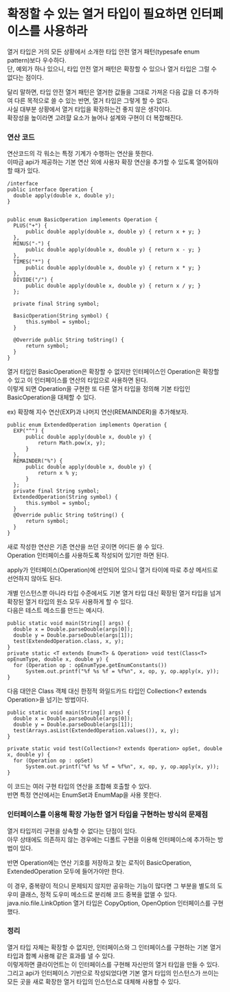 <h1>확정할 수 있는 열거 타입이 필요하면 인터페이스를 사용하라</h1>
열거 타입은 거의 모든 상황에서 소개한 타입 안전 열거 패턴(typesafe enum pattern)보다 우수하다.<br/>
단, 예외가 하나 있으니, 타입 안전 열거 패턴은 확장할 수 있으나 열거 타입은 그럴 수 없다는 점이다.<br/>

달리 말하면, 타입 안전 열거 패턴은 열거한 값들을 그대로 가져온 다음 값을 더 추가하여 다른 목적으로 쓸 수 있는 반면, 열거 타입은 그렇게 할 수 없다.<br/>
사실 대부분 상황에서 열거 타입을 확장하는건 좋지 않은 생각이다.<br/>
확장성을 높이라면 고려햘 요소가 늘어나 설계와 구현이 더 복잡해진다.<br/>

<h3>연산 코드</h3>
연산코드의 각 워소는 특정 기계가 수행하는 연산을 뜻한다.<br/>
이따금 api가 제공하는 기본 연산 외에 사용자 확장 연산을 추가할 수 있도록 열어줘야 할 때가 있다.<br/>

```
/interface
public interface Operation {
  double apply(double x, double y);
}
 

public enum BasicOperation implements Operation {
  PLUS("+") {
      public double apply(double x, double y) { return x + y; }
  },
  MINUS("-") {
      public double apply(double x, double y) { return x - y; }
  },
  TIMES("*") {
      public double apply(double x, double y) { return x * y; }
  },
  DIVIDE("/") {
      public double apply(double x, double y) { return x / y; }
  };

  private final String symbol;

  BasicOperation(String symbol) {
      this.symbol = symbol;
  }

  @Override public String toString() {
      return symbol;
  }
}
```

열거 타입인 BasicOperation은 확장할 수 없지만 인터페이스인 Operation은 확장할 수 있고 이 인터페이스를 연산의 타입으로 사용하면 된다.<br/>
이렇게 되면 Operation을 구현한 또 다른 열거 타입을 정의해 기본 타입인 BasicOperation을 대체할 수 있다.<br/>

ex) 확장해 지수 연산(EXP)과 나머지 연산(REMAINDER)을 추가해보자.

```
public enum ExtendedOperation implements Operation {
  EXP("^") {
      public double apply(double x, double y) {
          return Math.pow(x, y);
      }
  },
  REMAINDER("%") {
      public double apply(double x, double y) {
          return x % y;
      }
  };
  private final String symbol;
  ExtendedOperation(String symbol) {
      this.symbol = symbol;
  }
  @Override public String toString() {
      return symbol;
  }
}
```

새로 작성한 연산은 기존 연산을 쓰던 곳이면 어디든 쓸 수 있다.<br/>
Operation 인터페이스를 사용하도록 작성되어 있기만 하면 된다.<br/>

apply가 인터페이스(Operation)에 선언되어 있으니 열거 타이에 따로 추상 메서드로 선언하지 않아도 된다.<br/>


개별 인스턴스뿐 아니라 타입 수준에서도 기본 열거 타입 대신 확장된 열거 타입을 넘겨 확장된 열거 타입의 원소 모두 사용하게 할 수 있다.<br/>
다음은 테스트 메소드를 만드는 예시다.<br/>

```
public static void main(String[] args) {
  double x = Double.parseDouble(args[0]);
  double y = Double.parseDouble(args[1]);
  test(ExtendedOperation.class, x, y);
}
private static <T extends Enum<T> & Operation> void test(Class<T> opEnumType, double x, double y) {
  for (Operation op : opEnumType.getEnumConstants())
      System.out.printf("%f %s %f = %f%n", x, op, y, op.apply(x, y));
}
```

다음 대안은 Class 객체 대신 한정적 와일드카드 타입인 Collection<? extends Operation>을 넘기는 방법이다.

```
public static void main(String[] args) {
  double x = Double.parseDouble(args[0]);
  double y = Double.parseDouble(args[1]);
  test(Arrays.asList(ExtendedOperation.values()), x, y);
}

private static void test(Collection<? extends Operation> opSet, double x, double y) {
  for (Operation op : opSet)
      System.out.printf("%f %s %f = %f%n", x, op, y, op.apply(x, y));
}
```

이 코드는 여러 구현 타입의 연산을 조합해 호출할 수 있다.<br/>
반면 특정 연산에서는 EnumSet과 EnumMap을 사용 못한다.<br/>

<h3>인터페이스를 이용해 확장 가능한 열거 타입을 구현하는 방식의 문제점</h3>
열거 타입끼리 구현을 상속할 수 없다는 단점이 있다.<br/>
아무 상태에도 의존하지 않는 경우에는 디폴트 구현을 이용해 인터페이스에 추가하는 방법이 있다.<br/>

반면 Operation에는 연산 기호를 저장하고 찾는 로직이 BasicOperation, ExtendedOperation 모두에 들어가야만 한다.<br/>

이 경우, 중복량이 적으니 문제되지 않지만 공유하는 기능이 많다면 그 부분을 별도의 도우미 클래스, 정적 도우미 메소드로 분리해 코드 중복을 없앨 수 있다. <br/>
java.nio.file.LinkOption 열거 타입은 CopyOption, OpenOption 인터페이스를 구현했다.<br/>

<h3>정리</h3>
열거 타입 자체는 확장할 수 없지만, 인터페이스와 그 인터페이스를 구현하는 기본 열거 타입과 함꼐 사용해 같은 효과를 낼 수 있다.<br/>
이렇게하면 클라이언트는 이 인터페이스를 구현해 자신만의 열거 타입을 만들 수 있다.<br/>
그리고 api가 인터페이스 기반으로 작성되었다면 기본 열거 타입의 인스턴스가 쓰이는 모든 곳을 새로 확장한 열거 타입의 인스턴스로 대체해 사용할 수 있다.<br/>


